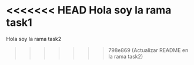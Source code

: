 <<<<<<< HEAD
Hola soy la rama task1
=======
Hola soy la rama task2
>>>>>>> 798e869 (Actualizar README en la rama task2)
